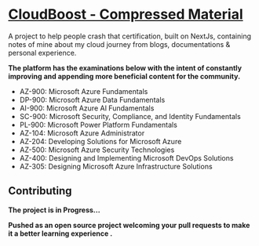 # [CloudBoost - Compressed Material](https://cloud.itzyahya.tech)

 A project to help people crash that certification, built on NextJs, containing notes of mine about my cloud journey from blogs, documentations & personal experience.
 
 **The platform has the examinations below with the intent of constantly improving and appending more beneficial content for the community.**
 - AZ-900: Microsoft Azure Fundamentals
 - DP-900: Microsoft Azure Data Fundamentals
 - AI-900: Microsoft Azure AI Fundamentals
 - SC-900: Microsoft Security, Compliance, and Identity Fundamentals
 - PL-900: Microsoft Power Platform Fundamentals
 - AZ-104: Microsoft Azure Administrator
 - AZ-204: Developing Solutions for Microsoft Azure
 - AZ-500: Microsoft Azure Security Technologies
 - AZ-400: Designing and Implementing Microsoft DevOps Solutions
 - AZ-305: Designing Microsoft Azure Infrastructure Solutions


## Contributing
**The project is in Progress...**

**Pushed as an open source project welcoming your pull requests to make it a better learning experience .**

